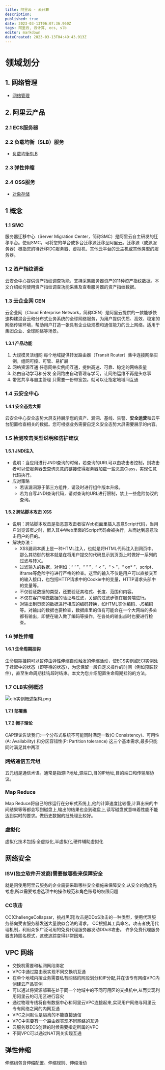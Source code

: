 ```yaml
---
title: 阿里云 · 云计算
description: 
published: true
date: 2023-03-13T06:07:36.960Z
tags: 阿里云, 云计算, ecs, slb
editor: markdown
dateCreated: 2023-03-13T04:49:43.913Z
---
```


# 领域划分

## 1. 网络管理

- [网络管理](/开发技术/阿里云/网络管理)


## 2. 阿里云产品

### 2.1 ECS服务器

### 2.2 负载均衡（SLB）服务

- [负载均衡SLB](/开发技术/阿里云/负载均衡SLB)

### 2.3 弹性伸缩

### 2.4 OSS服务

- [对象存储](/开发技术/阿里云/对象存储)

## 1 概念

### 1.1 SMC

服务器迁移中心（Server Migration Center，简称SMC）是阿里云自主研发的迁移平台。使用SMC，可将您的单台或多台迁移源迁移至阿里云。迁移源（或源服务器）概指您的待迁移IDC服务器、虚拟机、其他云平台的云主机或其他类型的服务器。

### 1.2 资产指纹调查

云安全中心提供资产指纹调查功能，支持采集服务器资产的11种资产指纹数据。本文介绍如何使用资产指纹调查功能采集及查看服务器的资产指纹数据。

### 1.3 云企业网 CEN

云企业网（Cloud Enterprise Network，简称CEN）是阿里云提供的一款能够快速构建混合云和分布式业务系统的全球网络服务，为用户提供优质、高效、稳定的网络传输环境，帮助用户打造一张具有企业级规模和通信能力的云上网络。适用于集团企业、全球网络等场景。

#### 1.3.1 产品功能
1. 大规模灵活组网
每个地域提供转发路由器（Transit Router）集中连接网络实例，组网可控、可管、易扩展
2. 网络资源互通
任意网络实例间互通，提供高速、可靠、稳定的网络质量
3. 路由自动学习和分发
全网路由自动管理与学习，让网络运维不再是头疼事
4. 带宽共享与自主管理
只需要一份带宽包，就可以让指定地域间互通

### 1.4 云安全中心

#### 1.4.1 安全态势大屏

云安全中心安全态势大屏支持展示您的资产、漏洞、基线、告警、**安全运营**和云平台配置检查相关的数据。您可根据业务需要自定义安全态势大屏需要展示的内容。

### 1.5 检测攻击类型说明和防护建议

#### 1.5.1 JNDI注入
- 说明：当应用进行JNDI查询的时候，若查询的URL可以由攻击者控制，则攻击者可以使服务器去查询恶意的链接使得服务器加载一些恶意Class，实现任意代码执行。
- 应对策略
	- 若该漏洞源于第三方组件，请及时进行组件版本升级。
	- 若为自写JNDI查询代码，请对查询的URL进行限制，禁止一些危险协议的查询。
  
#### 1.5.2 跨站脚本攻击 XSS
- 说明：跨站脚本攻击是指恶意攻击者往Web页面里插入恶意Script代码，当用户浏览该页之时，嵌入其中Web里面的Script代码会被执行，从而达到恶意攻击用户的目的。
- 解决办法：
	- XSS漏洞本质上是一种HTML注入，也就是将HTML代码注入到网页中。那么其防御的根本就是在将用户提交的代码显示到页面上时做好一系列的过滤与转义。
	- 过滤输入的数据，对例如：“ ‘ ”，“ “ ”，“ < ”，“ > ”，“ on* ”，script、iframe等危险字符进行严格的检查。这里的输入不仅是用户可以直接交互的输入接口，也包括HTTP请求中的Cookie中的变量，HTTP请求头部中的变量等。
	- 不仅验证数据的类型，还要验证其格式、长度、范围和内容。
	- 不仅在客户端做数据的验证与过滤，关键的过滤步骤在服务端进行。
	- 对输出到页面的数据进行相应的编码转换，如HTML实体编码、JS编码等。对输出的数据也要检查，数据库里的值有可能会在一个大网站的多处都有输出，即使在输入做了编码等操作，在各处的输出点时也要进行检查。
  
### 1.6 弹性伸缩

#### 1.6.1 生命周期挂钩
生命周期挂钩可以暂停由弹性伸缩自动触发的伸缩活动，使ECS实例或ECI实例处于挂起中的状态（即等待的状态），为您保留一段自定义操作的时间（例如预装软件），直至生命周期挂钩超时结束。本文为您介绍配置生命周期挂钩的方法。

### 1.7 CLB实例概述

![clb实例概述架构.png](/阿里云acp/clb实例概述架构.png)

#### 1.7.1 部署集


#### 1.7.2 帽子理论

CAP理论告诉我们:一个分布式系统不可能同时满足一致(C:Consistency)、可用性(A: Availability) 和分区容错性(P: Partition tolerance) 这三个基本需求,最多只能同时满足其中两项


### 网络通信五元组

五元组是通信术语。通常是指源IP地址,源端口,目的IP地址,目的端口和传输层协议。

### Map Reduce

Map Reduce将自己的序运行在分布式系统上,他的计算速度比较慢,计算出来的中间结果等等都会写到磁盘上,输出的结果也会到磁盘上,读写磁盘就意味着性能不能达到实时的要求。做历史数据的批处理比较好。

### 虚拟化

虚拟化技术包括:全虚拟化,半虚拟化,硬件辅助虚拟化

## 网络安全

### ISV(独立软件开发商)需要做哪些来保障安全

就是问使用阿里云服务的企业需要采取哪些安全措施来保障安全,从安全的角度先考虑,所以需要考虑选项中的操作规范和角色账号的权限问题

### CC攻击

CC(ChallengeCollapsar，挑战黑洞)攻击是DDoS攻击的一种类型，使用代理服务器向受害服务器发送大量貌似合法的请求。 CC根据其工具命名，攻击者使用代理机制，利用众多广泛可用的免费代理服务器发动DDoS攻击。 许多免费代理服务器支持匿名模式，这使追踪变得非常困难。

## VPC 网络

- 交换机需要和私网网段绑定
- VPC中通过路由表实现不同交换机互通
- 在单个地域内按业务需要私有网络的网段划分和IP分配,并在该专有网络VPC内创建云产品实例
- 可以通过将资源部署在处于同一个地域中的不同可用区的交换机中,从而实现利用阿里云的可用区进行容灾
- 通过物理专线将自有数据中心和阿里云VPC连接起来,实现用户网络与阿里云专有网络之间的内网互通
- VPC之间默认是隔离的不能直接通信
- VPC中需要有一个路由器实现不同网络的互通
- 云服务器ECS创建的时候需要指定所属的VPC
- 不同VPC可以通过NAT网关实现互通

## 弹性伸缩

伸缩组包含伸缩配置、伸缩规则、伸缩活动

